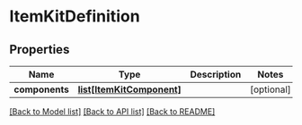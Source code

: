 # ItemKitDefinition

## Properties
Name | Type | Description | Notes
------------ | ------------- | ------------- | -------------
**components** | [**list[ItemKitComponent]**](ItemKitComponent.md) |  | [optional] 

[[Back to Model list]](../README.md#documentation-for-models) [[Back to API list]](../README.md#documentation-for-api-endpoints) [[Back to README]](../README.md)


